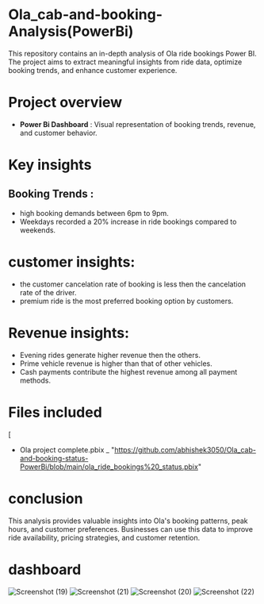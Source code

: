 # Ola_cab-and-booking-Analysis(PowerBi)
This repository contains an in-depth analysis of Ola ride bookings Power BI. The project aims to extract meaningful insights from ride data, optimize booking trends, and enhance customer experience.		
# Project overview
+  **Power Bi Dashboard** : Visual representation of booking trends, revenue, and customer behavior.
# Key insights
## Booking Trends :
+ high booking demands between 6pm to 9pm.
+ Weekdays recorded a 20% increase in ride bookings compared to weekends.
# customer insights:
+ the customer cancelation rate of booking is less then the cancelation rate of the driver.
+ premium ride is the most preferred booking option by customers.
# Revenue insights:
+ Evening rides generate higher revenue  then the others.
+ Prime vehicle revenue is higher than that of other vehicles.
+ Cash payments contribute the highest revenue among all payment methods.
# Files included
[ 
+ Ola project complete.pbix _ "https://github.com/abhishek3050/Ola_cab-and-booking-status-PowerBi/blob/main/ola_ride_bookings%20_status.pbix"
# conclusion 
This analysis provides valuable insights into Ola's booking patterns, peak hours, and customer preferences. Businesses can use this data to improve ride availability, pricing strategies, and customer retention.
# dashboard 
![Screenshot (19)](https://github.com/user-attachments/assets/f9baa164-3eee-4dd7-94d8-1ce6db8e3ed9)
![Screenshot (21)](https://github.com/user-attachments/assets/1942d2e2-05ea-4824-9d9f-68bca7f5288a)
![Screenshot (20)](https://github.com/user-attachments/assets/39875dff-625b-4759-ba95-4a2d7b1f8b3c)
![Screenshot (22)](https://github.com/user-attachments/assets/b774af28-e91f-418b-bdd7-7f5b702717c7)



